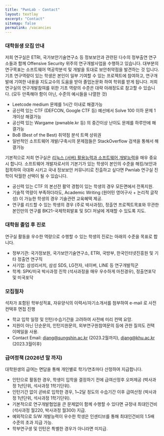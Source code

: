 ```yaml
---
title: "PwnLab - Contact"
layout: textlay
excerpt: "Contact"
sitemap: false
permalink: /vacancies
---
```


### 대학원생 모집 안내

저희 연구실은 ETRI, 국가보안기술연구소 등 정보보안과 관련된 다수의 정부출연 연구소들과 함께 
Offensive Security 위주의 연구개발사업을 수행하고 있습니다.
대부분의 연구목표는 소프트웨어 역공학분석 및 개발을 토대로 보안취약점을 발견하는 것 입니다. 
기초 연구역량이 있는 학생은 본인이 일부 기여할 수 있는 프로젝트에 참여하고, 
연구개발에 기여한 내용을 지도교수의 도움을 받아 졸업논문화 하여 학위를 받게 됩니다. 
저희 연구실의 연구개발참여를 위한 기초 역량의 수준은 대략 아래정도로 참고할 수 있습니다.
(모두 만족해야 함이 아닌, 수준의 예시들을 나열한 것)
- Leetcode medium 문제를 1시간 이내로 해결가능
- 공신력 있는 CTF (DEFCON, Google CTF 등) 예선에서 Solve 100 이하 문제 1개이상 해결가능
- 공신력 있는 Wargame (pwnable.kr 등) 의 중간이상 난이도 문제를 하루안에 해결가능
- BoB (Best of the Best) 취약점 분석 트랙 상위권
- 일반적인 소프트웨어 개발/구축시의 문제점들은 StackOverflow 검색을 통해서 해결가능

기본적으로 저희 연구실은 <u>리눅스 (서버) 활용능력과 소프트웨어 개발능력</u>을 매우 중요시 합니다.
소프트웨어 개발자로서의 기본기가 있는 학생이 본인의 수준을 해킹/보안과 접목하여 
극대화 시키고 국내 정보보안 커뮤니티로 진출하고 싶다면 Pwnlab 연구실 진학이 탁월한 선택이 될 수 있습니다.
- 공신력 있는 CTF 의 본선전 활약 경험이 있는 학생의 경우 모든면에서 전폭지원.
- 기술적 역량이 부족하더라도, Academic Writing (원어민 영어구사 + 논리적 글작성) 이 가능한 학생의 경우 기술관련 교육혜택 제공. 
- 연구를 리드할 수 있는 학생의 경우 (주로 박사과정), 정출연 프로젝트목표와 무관한 본인만의 연구를 BK21-국제학회발표 및 SCI 저널에 게재할 수 있도록 지도.


### 대학원 졸업 후 진로
연구실 활동을 우수한 역량으로 수행할 수 있는 학생의 진로는 아래의 수준을 목표로 합니다.
- 정부기관: 국가정보원, 국가보안기술연구소, ETRI, 국방부, 한국인터넷진흥원 및 기타 정출연 연구직
- 사기업: 삼성리서치, 삼성 SDS, LG전자, 네이버, LINE 등 연구개발직군
- 학계: SPK/미국 박사과정 진학 (석사과정을 매우 우수하게 마친경우), 정출연포닥 및 미국포닥


### 모집절차
석차가 포함된 학부성적표, 자유양식의 이력서/자기소개서를 첨부하여 e-mail 로 사전컨택후 면접 진행 
- 학교 입학 일정 및 인턴/수습기간을 고려하여 사전에 미리 컨택 요망.
- 지원이 아닌 단순문의, 인턴지원문의, 외부연구원참여문의 등에 관한 질의도 컨택 이메일을 사용.
- Contact Email: djang@sungshin.ac.kr (2023.2월까지), djang@khu.ac.kr (2023.3월이후)


### 급여정책 (2026년 말 까지)
대학원생의 급여는 면담을 통해 개인별로 학기/연초마다 산정하여 지급합니다.
- 인턴으로 활동한 경우, 학생이 입학을 결정하기 전에 급여산정후 오퍼제공 (박사과정 1년단위, 석사과정 1학기단위).
- 인턴기간 없이 곧바로 입학한 경우, 1~2달 정도의 수습기간 이후 급여산정 (박사과정 1년단위, 석사과정 1학기단위).
- 기본적으로 연구개발협업을 큰 문제없이 함께 수행할 수 있다면 규정내 최대인건비 (석사과정 월220, 박사과정 월300) 지급.
- 예외적으로 S/W 개발능력이 우수한 학생은 인센티브를 통해 최대인건비의 1.5배 수준의 초과 지급 가능.
- 학부연구생 및 인턴은 특별한 경우가 아니라면 미지급.


